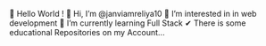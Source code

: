  👋  Hello World !
 👩  Hi, I’m @janviamreliya10
 👀  I’m interested in in web development
 🌱  I’m currently learning Full Stack
 ✔   There is some educational Repositories on my Account...

